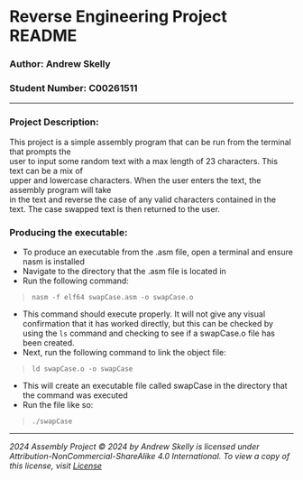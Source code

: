 # Reverse Engineering Project README


### Author: Andrew Skelly
### Student Number: C00261511

---

### Project Description:
This project is a simple assembly program that can be run from the terminal that prompts the  
user to input some random text with a max length of 23 characters. This text can be a mix of  
upper and lowercase characters. When the user enters the text, the assembly program will take  
in the text and reverse the case of any valid characters contained in the text. The case swapped
text is then returned to the user.
 
### Producing the executable:
- To produce an executable from  the .asm file, open a terminal and ensure nasm is installed
- Navigate to the directory that the .asm file is located in
- Run the following command:
> 
>
>   ``nasm -f elf64 swapCase.asm -o swapCase.o``
>
- This command should execute properly. It will not give any visual confirmation that it has worked directly, but this can be checked by using the ``ls`` command and checking to see if a swapCase.o file has been created.
- Next, run the following command to link the object file:
> 
>
> ``ld swapCase.o -o swapCase``
> 
- This will create an executable file called swapCase in the directory that the command was executed
- Run the file like so:
> 
> 
> ``./swapCase``
>

---
_2024 Assembly Project © 2024 by Andrew Skelly is licensed under Attribution-NonCommercial-ShareAlike 4.0 International. To view a copy of this license, visit 
[License](http://creativecommons.org/licenses/by-nc-sa/4.0/)_
